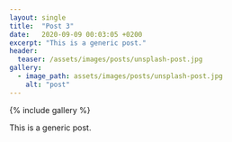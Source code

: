 ```yaml
---
layout: single
title:  "Post 3"
date:   2020-09-09 00:03:05 +0200
excerpt: "This is a generic post."
header:
  teaser: /assets/images/posts/unsplash-post.jpg
gallery:
  - image_path: assets/images/posts/unsplash-post.jpg
    alt: "post"
---
```

{% include gallery %}

This is a generic post.
